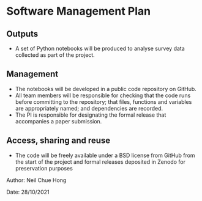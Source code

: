 # Software Management Plan

## Outputs
- A set of Python notebooks will be produced to analyse survey data collected as part of the project.

## Management
- The notebooks will be developed in a public code repository on GitHub.
- All team members will be responsible for checking that the code runs before committing to the repository; that files, functions and variables are appropriately named; and dependencies are recorded.
- The PI is responsible for designating the formal release that accompanies a paper submission.

## Access, sharing and reuse
- The code will be freely available under a BSD license from GitHub from the start of the project and formal releases deposited in Zenodo for preservation purposes

Author: Neil Chue Hong

Date: 28/10/2021
